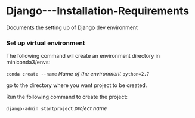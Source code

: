 # Django---Installation-Requirements
Documents the setting up of Django dev environment


### Set up virtual environment

The following command wil create an environment directory in miniconda3/envs:

`conda create --name` _Name of the environment_ `python=2.7`

go to the directory where you want project to be created.

Run the following command to create the project:

`django-admin startproject` _project name_ 


 
